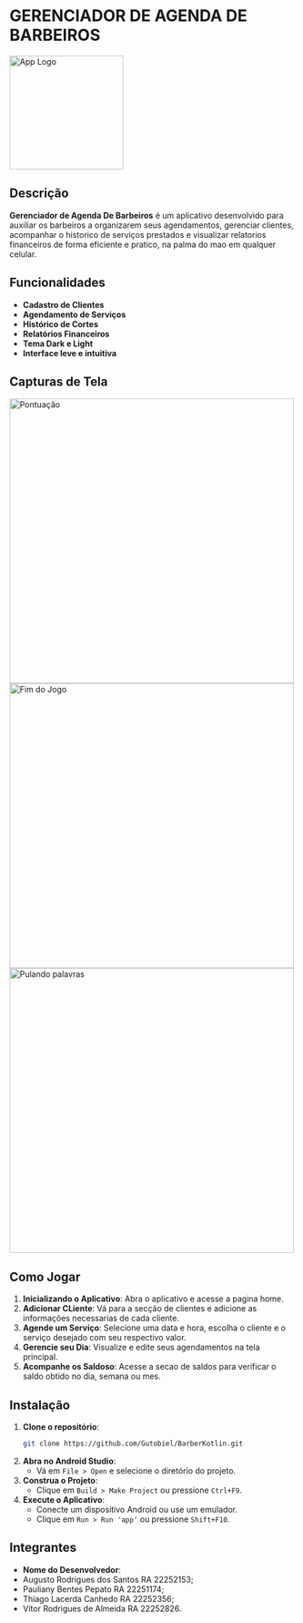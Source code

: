 # GERENCIADOR DE AGENDA DE BARBEIROS

<img src="assets/jogo.jpg" alt="App Logo" width="200"/>

## Descrição

**Gerenciador de Agenda De Barbeiros** é um aplicativo desenvolvido para auxiliar os barbeiros a 
organizarem seus agendamentos, gerenciar clientes, acompanhar o historico de serviços prestados e 
visualizar relatorios financeiros de forma eficiente e pratico, na palma do mao em qualquer celular.

## Funcionalidades

- **Cadastro de Clientes**
- **Agendamento de Serviços**
- **Histórico de Cortes**
- **Relatórios Financeiros**
- **Tema Dark e Light**
- **Interface leve e intuitiva**

## Capturas de Tela

<img src="assets/Captura1.gif" alt="Pontuação" height="500"/>
<img src="assets/Captura2.gif" alt="Fim do Jogo" height="500"/>
<img src="assets/captura3.gif" alt="Pulando palavras" height="500"/>

## Como Jogar

1. **Inicializando o Aplicativo**: Abra o aplicativo e acesse a pagina home.
2. **Adicionar CLiente**: Vá para a secção de clientes e adicione as informações necessarias de cada
   cliente.
3. **Agende um Serviço**: Selecione uma data e hora, escolha o cliente e o serviço desejado com seu
   respectivo valor. 
4. **Gerencie seu Dia**: Visualize e edite seus agendamentos na tela principal.
5. **Acompanhe os Saldoso**: Acesse a secao de saldos para verificar o saldo obtido no dia, semana ou mes.

## Instalação

1. **Clone o repositório**:
    ```sh
    git clone https://github.com/Gutobiel/BarberKotlin.git
    ```
2. **Abra no Android Studio**:
   - Vá em `File > Open` e selecione o diretório do projeto.
3. **Construa o Projeto**:
   - Clique em `Build > Make Project` ou pressione `Ctrl+F9`.
4. **Execute o Aplicativo**:
   - Conecte um dispositivo Android ou use um emulador.
   - Clique em `Run > Run 'app'` ou pressione `Shift+F10`.

## Integrantes

- **Nome do Desenvolvedor**:
- Augusto Rodrigues dos Santos RA 22252153;
- Pauliany Bentes Pepato RA 22251174;
- Thiago Lacerda Canhedo RA 22252356;
- Vítor Rodrigues de Almeida RA 22252826.
